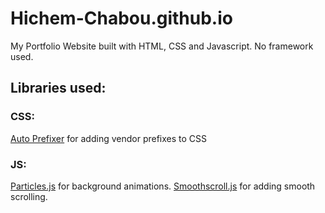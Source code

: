 # Hichem-Chabou.github.io
My Portfolio Website built with HTML, CSS and Javascript. No framework used.

## Libraries used:
### CSS:
[Auto Prefixer](https://github.com/postcss/autoprefixer) for adding vendor prefixes to CSS

### JS:
[Particles.js](https://github.com/VincentGarreau/particles.js/) for background animations.
[Smoothscroll.js](https://github.com/GabrielDelepine/smooth-scroll) for adding smooth scrolling.
